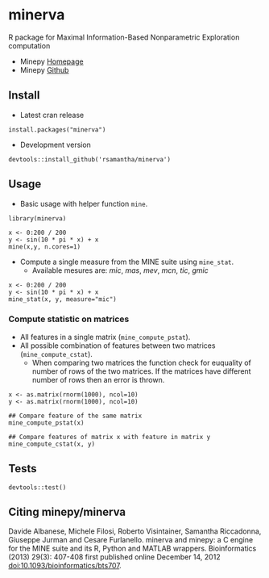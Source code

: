 # minerva


R package for Maximal Information-Based Nonparametric Exploration computation

* Minepy [Homepage](http://minepy.readthedocs.io/en/latest/)
* Minepy [Github](https://github.com/minepy/minepy)


## Install
* Latest cran release
```
install.packages("minerva")
```
* Development version
```
devtools::install_github('rsamantha/minerva')
```

## Usage

-  Basic usage with helper function `mine`.

```
library(minerva)

x <- 0:200 / 200
y <- sin(10 * pi * x) + x
mine(x,y, n.cores=1)
```
-  Compute a single measure from the MINE suite using `mine_stat`.
   +  Available mesures are: *mic*, *mas*, *mev*, *mcn*, *tic*, *gmic*

```
x <- 0:200 / 200
y <- sin(10 * pi * x) + x
mine_stat(x, y, measure="mic")
```
### Compute statistic on matrices

-  All features in a single matrix (`mine_compute_pstat`).
-  All possible combination of features between two matrices (`mine_compute_cstat`). 
   + When comparing two matrices the function check for euquality of number of rows of the two matrices. If the matrices have different number of rows then an error is thrown.

```
x <- as.matrix(rnorm(1000), ncol=10)
y <- as.matrix(rnorm(1000), ncol=10)

## Compare feature of the same matrix
mine_compute_pstat(x)

## Compare features of matrix x with feature in matrix y
mine_compute_cstat(x, y)
```

## Tests

```
devtools::test()
```

## Citing minepy/minerva 
Davide Albanese, Michele Filosi, Roberto Visintainer, Samantha
Riccadonna, Giuseppe Jurman and Cesare Furlanello. minerva and minepy:
a C engine for the MINE suite and its R, Python and MATLAB
wrappers. Bioinformatics (2013) 29(3): 407-408 first published online
December 14, 2012 [doi:10.1093/bioinformatics/bts707](doi:10.1093/bioinformatics/bts707).

